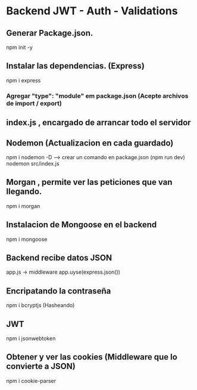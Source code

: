 # Backend JWT - Auth - Validations 

## Generar Package.json.
npm init -y

## Instalar las dependencias. (Express)
npm i express

### Agregar "type": "module" em package.json (Acepte archivos de import / export)

## index.js , encargado de arrancar todo el servidor

## Nodemon (Actualizacion en cada guardado)
npm i nodemon -D
--> crear un comando en package.json (npm run dev) nodemon src/index.js

## Morgan , permite ver las peticiones que van llegando.
npm i morgan 

## Instalacion de Mongoose en el backend
npm i mongoose

## Backend recibe datos JSON 
app.js -> middleware app.uyse(express.json())

## Encripatando la contraseña
npm i bcryptjs  (Hasheando)

## JWT
npm i jsonwebtoken

## Obtener y ver las cookies (Middleware que lo convierte a JSON)
npm i cookie-parser